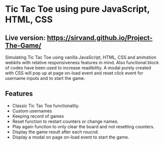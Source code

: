 # Tic Tac Toe using pure JavaScript, HTML, CSS 
## Live version: https://sirvand.github.io/Project-The-Game/
Simulating Tic Tac Toe using vanilla JavaScript, HTML, CSS and animation webkits with relative responsiveness features in mind. Also functional block of codes have been used to increase readibility. A modal purely created with CSS will pop up at page on-load event and reset click event for username inputs and to start the game.
 
## Features
<ul>
 <li>Classic Tic Tac Toe functionality.</li> 
 <li>Custom usernames</li>
 <li>Keeping record of games</li>
 <li>Reset function to restart counters or change names.</li>
 <li>Play again function to only clear the board and not resetting counters.</li>
 <li>Display the game result after each roucnd.</li>
 <li>Display a modal on page on-load event to start the game.</li>
 
</ul>
